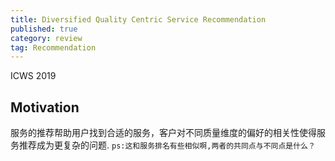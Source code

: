 ```yaml
---
title: Diversified Quality Centric Service Recommendation
published: true
category: review
tag: Recommendation
---
```


ICWS 2019

## Motivation

服务的推荐帮助用户找到合适的服务，客户对不同质量维度的偏好的相关性使得服务推荐成为更复杂的问题. `ps:这和服务排名有些相似啊,两者的共同点与不同点是什么？`
